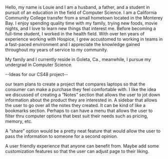 Hello, my name is Louie and I am a husband, a father, and a student in pursuit of an education in the field of Computer Science. I am a California Community College transfer from a small hometown located in the Monterey Bay. I enjoy spending quality time with my family, trying new foods, movie nights, and I love to learn new things that interest me. Before becoming a full-time student, I worked in the health field. With over ten years of experience working with Hospice, I grew accustomed to working in teams in a fast-paced environment and I appreciate the knowledge gained throughout my years of service to my community.

My family and I currently reside in Goleta, Ca., meanwhile, I pursue my undergrad in Computer Science. 


--Ideas for our CS48 project--

our team plans to create a project that compares laptops so that the consumer can make a purchase they feel comfortable with. 
I like the idea we discussed of creating a “Notes” section that allows the user to jot down information about the product they are interested in. A sidebar that allows the user to go over all the notes they created. It can be kind of like a bookmarks section. Perhaps to can have a menu that allows the user to filter thru computer options that best suit their needs such as pricing, memory, etc. 

A “share” option would be a pretty neat feature that would allow the user to pass the information to  someone for a second opinion. 

A user friendly experience that anyone can benefit from. Maybe add some customization features so that the user can adjust page to their liking. 
